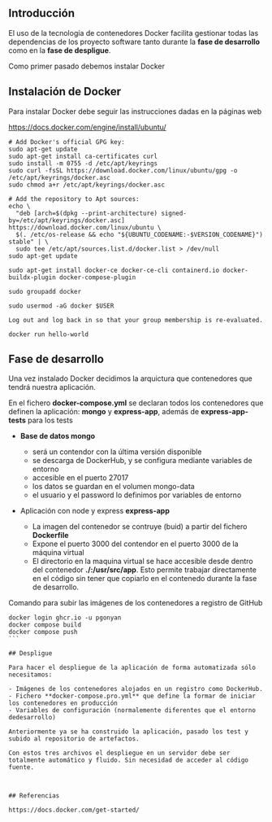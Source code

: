
## Introducción

El uso de la tecnología de contenedores Docker facilita gestionar todas las dependencias de  los proyecto software tanto durante la **fase de desarrollo** como en la **fase de despligue**.

Como primer pasado debemos instalar Docker 

## Instalación de Docker

Para instalar Docker debe seguir las instrucciones dadas en la páginas web

https://docs.docker.com/engine/install/ubuntu/


```
# Add Docker's official GPG key:
sudo apt-get update
sudo apt-get install ca-certificates curl
sudo install -m 0755 -d /etc/apt/keyrings
sudo curl -fsSL https://download.docker.com/linux/ubuntu/gpg -o /etc/apt/keyrings/docker.asc
sudo chmod a+r /etc/apt/keyrings/docker.asc

# Add the repository to Apt sources:
echo \
  "deb [arch=$(dpkg --print-architecture) signed-by=/etc/apt/keyrings/docker.asc] https://download.docker.com/linux/ubuntu \
  $(. /etc/os-release && echo "${UBUNTU_CODENAME:-$VERSION_CODENAME}") stable" | \
  sudo tee /etc/apt/sources.list.d/docker.list > /dev/null
sudo apt-get update

sudo apt-get install docker-ce docker-ce-cli containerd.io docker-buildx-plugin docker-compose-plugin

sudo groupadd docker

sudo usermod -aG docker $USER

Log out and log back in so that your group membership is re-evaluated.

docker run hello-world

```

## Fase de desarrollo 

Una vez instalado Docker decidimos la arquictura que contenedores que tendrá nuestra aplicación.

En el fichero **docker-compose.yml** se declaran todos los contenedores que definen la aplicación: **mongo** y **express-app**, además de **express-app-tests** para los tests

* **Base de datos mongo**
    * será un contendor con la última versión disponible
    * se descarga de DockerHub, y se configura mediante variables de entorno
    * accesible en el puerto 27017
    * los datos se guardan en el volumen mongo-data
    * el usuario y el password lo definimos por variables de entorno

* Aplicación con node y express **express-app**
    * La imagen del contenedor se contruye (buid) a partir del fichero **Dockerfile**
    * Expone el puerto 3000 del contendor en el puerto 3000 de la máquina virtual
    * El directorio en la maquina virtual se hace accesible desde dentro del contenedor **./:/usr/src/app**. Esto permite trabajar directamente en el código sin tener que copiarlo en el contenedo durante la fase de desarrollo.


Comando para subir las imágenes de los contenedores a registro de GitHub

````
docker login ghcr.io -u pgonyan
docker compose build
docker compose push
```

## Despligue

Para hacer el despliegue de la aplicación de forma automatizada sólo necesitamos: 

- Imágenes de los contenedores alojados en un registro como DockerHub.
- Fichero **docker-compose.pro.yml** que define la formar de iniciar los contenedores en producción
- Variables de configuración (normalemente diferentes que el entorno dedesarrollo)

Anteriormente ya se ha construido la aplicación, pasado los test y subido al repositorio de artefactos.

Con estos tres archivos el despliegue en un servidor debe ser totalmente automático y fluido. Sin necesidad de acceder al código fuente.



## Referencias

https://docs.docker.com/get-started/
